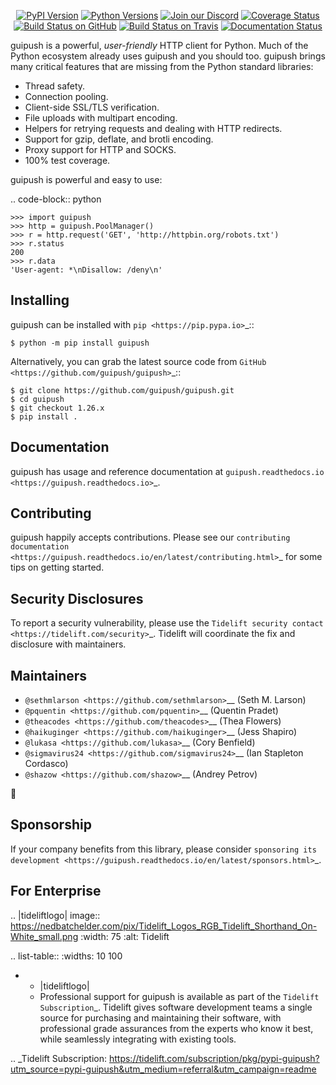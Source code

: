    <p align="center">
      <a href="https://pypi.org/project/guipush"><img alt="PyPI Version" src="https://img.shields.io/pypi/v/guipush.svg?maxAge=86400" /></a>
      <a href="https://pypi.org/project/guipush"><img alt="Python Versions" src="https://img.shields.io/pypi/pyversions/guipush.svg?maxAge=86400" /></a>
      <a href="https://discord.gg/CHEgCZN"><img alt="Join our Discord" src="https://img.shields.io/discord/756342717725933608?color=%237289da&label=discord" /></a>
      <a href="https://codecov.io/gh/guipush/guipush"><img alt="Coverage Status" src="https://img.shields.io/codecov/c/github/guipush/guipush.svg" /></a>
      <a href="https://github.com/guipush/guipush/actions?query=workflow%3ACI"><img alt="Build Status on GitHub" src="https://github.com/guipush/guipush/workflows/CI/badge.svg" /></a>
      <a href="https://travis-ci.org/guipush/guipush"><img alt="Build Status on Travis" src="https://travis-ci.org/guipush/guipush.svg?branch=master" /></a>
      <a href="https://guipush.readthedocs.io"><img alt="Documentation Status" src="https://readthedocs.org/projects/guipush/badge/?version=latest" /></a>
   </p>

guipush is a powerful, *user-friendly* HTTP client for Python. Much of the
Python ecosystem already uses guipush and you should too.
guipush brings many critical features that are missing from the Python
standard libraries:

- Thread safety.
- Connection pooling.
- Client-side SSL/TLS verification.
- File uploads with multipart encoding.
- Helpers for retrying requests and dealing with HTTP redirects.
- Support for gzip, deflate, and brotli encoding.
- Proxy support for HTTP and SOCKS.
- 100% test coverage.

guipush is powerful and easy to use:

.. code-block:: python

    >>> import guipush
    >>> http = guipush.PoolManager()
    >>> r = http.request('GET', 'http://httpbin.org/robots.txt')
    >>> r.status
    200
    >>> r.data
    'User-agent: *\nDisallow: /deny\n'


Installing
----------

guipush can be installed with `pip <https://pip.pypa.io>`_::

    $ python -m pip install guipush

Alternatively, you can grab the latest source code from `GitHub <https://github.com/guipush/guipush>`_::

    $ git clone https://github.com/guipush/guipush.git
    $ cd guipush
    $ git checkout 1.26.x
    $ pip install .


Documentation
-------------

guipush has usage and reference documentation at `guipush.readthedocs.io <https://guipush.readthedocs.io>`_.


Contributing
------------

guipush happily accepts contributions. Please see our
`contributing documentation <https://guipush.readthedocs.io/en/latest/contributing.html>`_
for some tips on getting started.


Security Disclosures
--------------------

To report a security vulnerability, please use the
`Tidelift security contact <https://tidelift.com/security>`_.
Tidelift will coordinate the fix and disclosure with maintainers.


Maintainers
-----------

- `@sethmlarson <https://github.com/sethmlarson>`__ (Seth M. Larson)
- `@pquentin <https://github.com/pquentin>`__ (Quentin Pradet)
- `@theacodes <https://github.com/theacodes>`__ (Thea Flowers)
- `@haikuginger <https://github.com/haikuginger>`__ (Jess Shapiro)
- `@lukasa <https://github.com/lukasa>`__ (Cory Benfield)
- `@sigmavirus24 <https://github.com/sigmavirus24>`__ (Ian Stapleton Cordasco)
- `@shazow <https://github.com/shazow>`__ (Andrey Petrov)

👋


Sponsorship
-----------

If your company benefits from this library, please consider `sponsoring its
development <https://guipush.readthedocs.io/en/latest/sponsors.html>`_.


For Enterprise
--------------

.. |tideliftlogo| image:: https://nedbatchelder.com/pix/Tidelift_Logos_RGB_Tidelift_Shorthand_On-White_small.png
   :width: 75
   :alt: Tidelift

.. list-table::
   :widths: 10 100

   * - |tideliftlogo|
     - Professional support for guipush is available as part of the `Tidelift
       Subscription`_.  Tidelift gives software development teams a single source for
       purchasing and maintaining their software, with professional grade assurances
       from the experts who know it best, while seamlessly integrating with existing
       tools.

.. _Tidelift Subscription: https://tidelift.com/subscription/pkg/pypi-guipush?utm_source=pypi-guipush&utm_medium=referral&utm_campaign=readme
